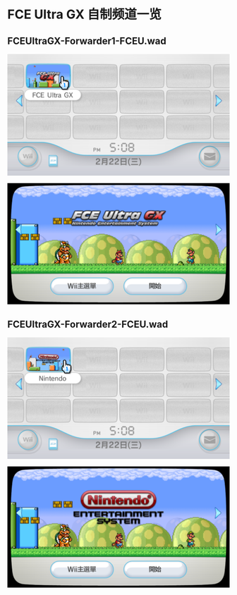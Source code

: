 # FCE Ultra GX 自制频道一览


## FCEUltraGX-Forwarder1-FCEU.wad

![频道图标](./FCEUltraGX-Forwarder1-FCEU-icon.png)

![频道预览](./FCEUltraGX-Forwarder1-FCEU-banner.png)

## FCEUltraGX-Forwarder2-FCEU.wad

![频道图标](./FCEUltraGX-Forwarder2-FCEU-icon.png)

![频道预览](./FCEUltraGX-Forwarder2-FCEU-banner.png)
